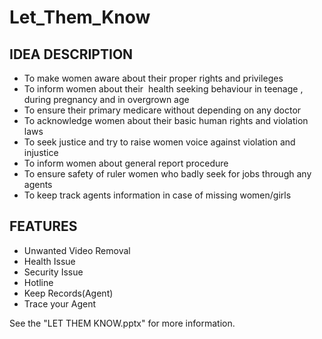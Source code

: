 # Let_Them_Know
## IDEA DESCRIPTION
* To make women aware about their proper rights and privileges
* To inform women about their  health seeking behaviour in teenage , during pregnancy and in overgrown age
* To ensure their primary medicare without depending on any doctor
* To acknowledge women about their basic human rights and violation laws
* To seek justice and try to raise women voice against violation and injustice
* To inform women about general report procedure 
* To ensure safety of ruler women who badly seek for jobs through any agents
* To keep track agents information in case of missing women/girls

## FEATURES
* Unwanted Video Removal
* Health Issue
* Security Issue
* Hotline
* Keep Records(Agent)
* Trace your Agent

See the "LET THEM KNOW.pptx" for more information.
